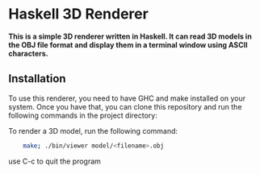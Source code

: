 # Haskell 3D Renderer
**This is a simple 3D renderer written in Haskell. It can read 3D models in the OBJ file format and display them in a terminal window using ASCII characters.**

## Installation
To use this renderer, you need to have GHC and make installed on your system. Once you have that, you can clone this repository and run the following commands in the project directory:

To render a 3D model, run the following command:
```bash 
    make; ./bin/viewer model/<filename>.obj
```
use C-c to quit the program 
